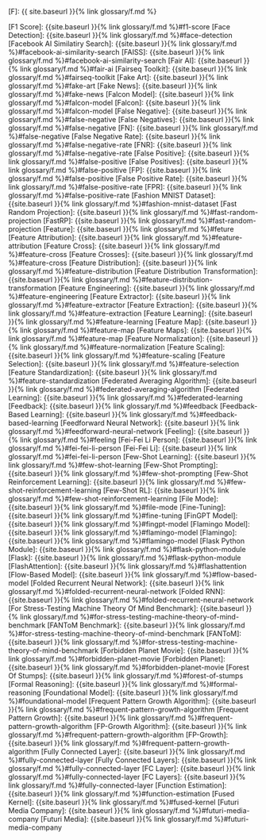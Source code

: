 [F]: {{ site.baseurl }}{% link glossary/f.md %}

[F1 Score]: {{site.baseurl }}{% link glossary/f.md %}#f1-score
[Face Detection]: {{site.baseurl }}{% link glossary/f.md %}#face-detection
[Facebook AI Similatiry Search]: {{site.baseurl }}{% link glossary/f.md %}#facebook-ai-similarity-search
[FAISS]: {{site.baseurl }}{% link glossary/f.md %}#facebook-ai-similarity-search
[Fair AI]: {{site.baseurl }}{% link glossary/f.md %}#fair-ai
[Fairseq Toolkit]: {{site.baseurl }}{% link glossary/f.md %}#fairseq-toolkit
[Fake Art]: {{site.baseurl }}{% link glossary/f.md %}#fake-art
[Fake News]: {{site.baseurl }}{% link glossary/f.md %}#fake-news
[Falcon Model]: {{site.baseurl }}{% link glossary/f.md %}#falcon-model
[Falcon]: {{site.baseurl }}{% link glossary/f.md %}#falcon-model
[False Negative]: {{site.baseurl }}{% link glossary/f.md %}#false-negative
[False Negatives]: {{site.baseurl }}{% link glossary/f.md %}#false-negative
[FN]: {{site.baseurl }}{% link glossary/f.md %}#false-negative
[False Negative Rate]: {{site.baseurl }}{% link glossary/f.md %}#false-negative-rate
[FNR]: {{site.baseurl }}{% link glossary/f.md %}#false-negative-rate
[False Positive]: {{site.baseurl }}{% link glossary/f.md %}#false-positive
[False Positives]: {{site.baseurl }}{% link glossary/f.md %}#false-positive
[FP]: {{site.baseurl }}{% link glossary/f.md %}#false-positive
[False Positive Rate]: {{site.baseurl }}{% link glossary/f.md %}#false-positive-rate
[FPR]: {{site.baseurl }}{% link glossary/f.md %}#false-positive-rate
[Fashion MNIST Dataset]: {{site.baseurl }}{% link glossary/f.md %}#fashion-mnist-dataset
[Fast Random Projection]: {{site.baseurl }}{% link glossary/f.md %}#fast-random-projection
[FastRP]: {{site.baseurl }}{% link glossary/f.md %}#fast-random-projection
[Feature]: {{site.baseurl }}{% link glossary/f.md %}#feture
[Feature Attribution]: {{site.baseurl }}{% link glossary/f.md %}#feature-attribution
[Feature Cross]: {{site.baseurl }}{% link glossary/f.md %}#feature-cross
[Feature Crosses]: {{site.baseurl }}{% link glossary/f.md %}#feature-cross
[Feature Distribution]: {{site.baseurl }}{% link glossary/f.md %}#feature-distribution
[Feature Distribution Transformation]: {{site.baseurl }}{% link glossary/f.md %}#feature-distribution-transformation
[Feature Engineering]: {{site.baseurl }}{% link glossary/f.md %}#feature-engineering
[Feature Extractor]: {{site.baseurl }}{% link glossary/f.md %}#feature-extractor
[Feature Extraction]: {{site.baseurl }}{% link glossary/f.md %}#feature-extraction
[Feature Learning]: {{site.baseurl }}{% link glossary/f.md %}#feature-learning
[Feature Map]: {{site.baseurl }}{% link glossary/f.md %}#feature-map
[Feature Maps]: {{site.baseurl }}{% link glossary/f.md %}#feature-map
[Feature Normalization]: {{site.baseurl }}{% link glossary/f.md %}#feature-normalization
[Feature Scaling]: {{site.baseurl }}{% link glossary/f.md %}#feature-scaling
[Feature Selection]: {{site.baseurl }}{% link glossary/f.md %}#feature-selection
[Feature Standardization]: {{site.baseurl }}{% link glossary/f.md %}#feature-standardization
[Federated Averaging Algorithm]: {{site.baseurl }}{% link glossary/f.md %}#federated-averaging-algorithm
[Federated Learning]: {{site.baseurl }}{% link glossary/f.md %}#federated-learning
[Feedback]: {{site.baseurl }}{% link glossary/f.md %}#feedback
[Feedback-Based Learning]: {{site.baseurl }}{% link glossary/f.md %}#feedback-based-learning
[Feedforward Neural Network]: {{site.baseurl }}{% link glossary/f.md %}#feedforward-neural-network
[Feeling]: {{site.baseurl }}{% link glossary/f.md %}#feeling
[Fei-Fei Li Person]: {{site.baseurl }}{% link glossary/f.md %}#fei-fei-li-person
[Fei-Fei Li]: {{site.baseurl }}{% link glossary/f.md %}#fei-fei-li-person
[Few-Shot Learning]: {{site.baseurl }}{% link glossary/f.md %}#few-shot-learning
[Few-Shot Prompting]: {{site.baseurl }}{% link glossary/f.md %}#few-shot-prompting
[Few-Shot Reinforcement Learning]: {{site.baseurl }}{% link glossary/f.md %}#few-shot-reinforcement-learning
[Few-Shot RL]: {{site.baseurl }}{% link glossary/f.md %}#few-shot-reinforcement-learning
[File Mode]: {{site.baseurl }}{% link glossary/f.md %}#file-mode
[Fine-Tuning]: {{site.baseurl }}{% link glossary/f.md %}#fine-tuning
[FinGPT Model]: {{site.baseurl }}{% link glossary/f.md %}#fingpt-model
[Flamingo Model]: {{site.baseurl }}{% link glossary/f.md %}#flamingo-model
[Flamingo]: {{site.baseurl }}{% link glossary/f.md %}#flamingo-model
[Flask Python Module]: {{site.baseurl }}{% link glossary/f.md %}#flask-python-module
[Flask]: {{site.baseurl }}{% link glossary/f.md %}#flask-python-module
[FlashAttention]: {{site.baseurl }}{% link glossary/f.md %}#flashattention
[Flow-Based Model]: {{site.baseurl }}{% link glossary/f.md %}#flow-based-model
[Folded Recurrent Neural Network]: {{site.baseurl }}{% link glossary/f.md %}#folded-recurrent-neural-network
[Folded RNN]: {{site.baseurl }}{% link glossary/f.md %}#folded-recurrent-neural-network
[For Stress-Testing Machine Theory Of Mind Benchmark]: {{site.baseurl }}{% link glossary/f.md %}#for-stress-testing-machine-theory-of-mind-benchmark
[FANToM Benchmark]: {{site.baseurl }}{% link glossary/f.md %}#for-stress-testing-machine-theory-of-mind-benchmark
[FANToM]: {{site.baseurl }}{% link glossary/f.md %}#for-stress-testing-machine-theory-of-mind-benchmark
[Forbidden Planet Movie]: {{site.baseurl }}{% link glossary/f.md %}#forbidden-planet-movie
[Forbidden Planet]: {{site.baseurl }}{% link glossary/f.md %}#forbidden-planet-movie
[Forest Of Stumps]: {{site.baseurl }}{% link glossary/f.md %}#forest-of-stumps
[Formal Reasoning]: {{site.baseurl }}{% link glossary/f.md %}#formal-reasoning
[Foundational Model]: {{site.baseurl }}{% link glossary/f.md %}#foundational-model
[Frequent Pattern Growth Algorithm]: {{site.baseurl }}{% link glossary/f.md %}#frequent-pattern-growth-algorithm
[Frequent Pattern Growth]: {{site.baseurl }}{% link glossary/f.md %}#frequent-pattern-growth-algorithm
[FP-Growth Algorithm]: {{site.baseurl }}{% link glossary/f.md %}#frequent-pattern-growth-algorithm
[FP-Growth]: {{site.baseurl }}{% link glossary/f.md %}#frequent-pattern-growth-algorithm
[Fully Connected Layer]: {{site.baseurl }}{% link glossary/f.md %}#fully-connected-layer
[Fully Connected Layers]: {{site.baseurl }}{% link glossary/f.md %}#fully-connected-layer
[FC Layer]: {{site.baseurl }}{% link glossary/f.md %}#fully-connected-layer
[FC Layers]: {{site.baseurl }}{% link glossary/f.md %}#fully-connected-layer
[Function Estimation]: {{site.baseurl }}{% link glossary/f.md %}#function-estimation
[Fused Kernel]: {{site.baseurl }}{% link glossary/f.md %}#fused-kernel
[Futuri Media Company]: {{site.baseurl }}{% link glossary/f.md %}#futuri-media-company
[Futuri Media]: {{site.baseurl }}{% link glossary/f.md %}#futuri-media-company
